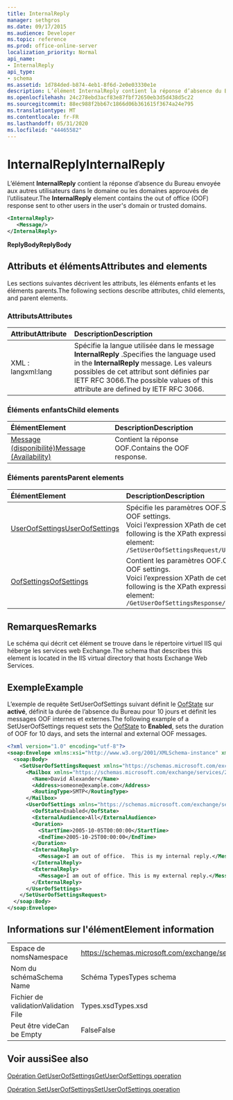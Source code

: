 ```yaml
---
title: InternalReply
manager: sethgros
ms.date: 09/17/2015
ms.audience: Developer
ms.topic: reference
ms.prod: office-online-server
localization_priority: Normal
api_name:
- InternalReply
api_type:
- schema
ms.assetid: 1d784ded-b874-4eb1-8f6d-2e0e03330e1e
description: L’élément InternalReply contient la réponse d’absence du Bureau envoyée aux autres utilisateurs dans le domaine ou les domaines approuvés de l’utilisateur.
ms.openlocfilehash: 24c278ebd3acf83e87fbf72650eb3d5d438d5c22
ms.sourcegitcommit: 88ec988f2bb67c1866d06b361615f3674a24e795
ms.translationtype: MT
ms.contentlocale: fr-FR
ms.lasthandoff: 05/31/2020
ms.locfileid: "44465582"
---
```

# <a name="internalreply"></a><span data-ttu-id="daa57-103">InternalReply</span><span class="sxs-lookup"><span data-stu-id="daa57-103">InternalReply</span></span>

<span data-ttu-id="daa57-104">L’élément **InternalReply** contient la réponse d’absence du Bureau envoyée aux autres utilisateurs dans le domaine ou les domaines approuvés de l’utilisateur.</span><span class="sxs-lookup"><span data-stu-id="daa57-104">The **InternalReply** element contains the out of office (OOF) response sent to other users in the user's domain or trusted domains.</span></span> 
  
```XML
<InternalReply>
   <Message/> 
</InternalReply>
```

 <span data-ttu-id="daa57-105">**ReplyBody**</span><span class="sxs-lookup"><span data-stu-id="daa57-105">**ReplyBody**</span></span>
## <a name="attributes-and-elements"></a><span data-ttu-id="daa57-106">Attributs et éléments</span><span class="sxs-lookup"><span data-stu-id="daa57-106">Attributes and elements</span></span>

<span data-ttu-id="daa57-107">Les sections suivantes décrivent les attributs, les éléments enfants et les éléments parents.</span><span class="sxs-lookup"><span data-stu-id="daa57-107">The following sections describe attributes, child elements, and parent elements.</span></span>
  
### <a name="attributes"></a><span data-ttu-id="daa57-108">Attributs</span><span class="sxs-lookup"><span data-stu-id="daa57-108">Attributes</span></span>

|<span data-ttu-id="daa57-109">**Attribut**</span><span class="sxs-lookup"><span data-stu-id="daa57-109">**Attribute**</span></span>|<span data-ttu-id="daa57-110">**Description**</span><span class="sxs-lookup"><span data-stu-id="daa57-110">**Description**</span></span>|
|:-----|:-----|
|<span data-ttu-id="daa57-111">XML : lang</span><span class="sxs-lookup"><span data-stu-id="daa57-111">xml:lang</span></span>  <br/> |<span data-ttu-id="daa57-112">Spécifie la langue utilisée dans le message **InternalReply** .</span><span class="sxs-lookup"><span data-stu-id="daa57-112">Specifies the language used in the **InternalReply** message.</span></span> <span data-ttu-id="daa57-113">Les valeurs possibles de cet attribut sont définies par IETF RFC 3066.</span><span class="sxs-lookup"><span data-stu-id="daa57-113">The possible values of this attribute are defined by IETF RFC 3066.</span></span>  <br/> |
   
### <a name="child-elements"></a><span data-ttu-id="daa57-114">Éléments enfants</span><span class="sxs-lookup"><span data-stu-id="daa57-114">Child elements</span></span>

|<span data-ttu-id="daa57-115">**Élément**</span><span class="sxs-lookup"><span data-stu-id="daa57-115">**Element**</span></span>|<span data-ttu-id="daa57-116">**Description**</span><span class="sxs-lookup"><span data-stu-id="daa57-116">**Description**</span></span>|
|:-----|:-----|
|[<span data-ttu-id="daa57-117">Message (disponibilité)</span><span class="sxs-lookup"><span data-stu-id="daa57-117">Message (Availability)</span></span>](message-availability.md) <br/> |<span data-ttu-id="daa57-118">Contient la réponse OOF.</span><span class="sxs-lookup"><span data-stu-id="daa57-118">Contains the OOF response.</span></span>  <br/> |
   
### <a name="parent-elements"></a><span data-ttu-id="daa57-119">Éléments parents</span><span class="sxs-lookup"><span data-stu-id="daa57-119">Parent elements</span></span>

|<span data-ttu-id="daa57-120">**Élément**</span><span class="sxs-lookup"><span data-stu-id="daa57-120">**Element**</span></span>|<span data-ttu-id="daa57-121">**Description**</span><span class="sxs-lookup"><span data-stu-id="daa57-121">**Description**</span></span>|
|:-----|:-----|
|[<span data-ttu-id="daa57-122">UserOofSettings</span><span class="sxs-lookup"><span data-stu-id="daa57-122">UserOofSettings</span></span>](useroofsettings.md) <br/> |<span data-ttu-id="daa57-123">Spécifie les paramètres OOF.</span><span class="sxs-lookup"><span data-stu-id="daa57-123">Specifies the OOF settings.</span></span>  <br/> <span data-ttu-id="daa57-124">Voici l’expression XPath de cet élément :</span><span class="sxs-lookup"><span data-stu-id="daa57-124">The following is the XPath expression to this element:</span></span>  <br/>  `/SetUserOofSettingsRequest/UserOofSettings` <br/> |
|[<span data-ttu-id="daa57-125">OofSettings</span><span class="sxs-lookup"><span data-stu-id="daa57-125">OofSettings</span></span>](oofsettings.md) <br/> |<span data-ttu-id="daa57-126">Contient les paramètres OOF.</span><span class="sxs-lookup"><span data-stu-id="daa57-126">Contains the OOF settings.</span></span>  <br/> <span data-ttu-id="daa57-127">Voici l’expression XPath de cet élément :</span><span class="sxs-lookup"><span data-stu-id="daa57-127">The following is the XPath expression to this element:</span></span>  <br/>  `/GetUserOofSettingsResponse/OofSettings` <br/> |
   
## <a name="remarks"></a><span data-ttu-id="daa57-128">Remarques</span><span class="sxs-lookup"><span data-stu-id="daa57-128">Remarks</span></span>

<span data-ttu-id="daa57-129">Le schéma qui décrit cet élément se trouve dans le répertoire virtuel IIS qui héberge les services web Exchange.</span><span class="sxs-lookup"><span data-stu-id="daa57-129">The schema that describes this element is located in the IIS virtual directory that hosts Exchange Web Services.</span></span>
  
## <a name="example"></a><span data-ttu-id="daa57-130">Exemple</span><span class="sxs-lookup"><span data-stu-id="daa57-130">Example</span></span>

<span data-ttu-id="daa57-131">L’exemple de requête SetUserOofSettings suivant définit le [OofState](oofstate.md) sur **activé**, définit la durée de l’absence du Bureau pour 10 jours et définit les messages OOF internes et externes.</span><span class="sxs-lookup"><span data-stu-id="daa57-131">The following example of a SetUserOofSettings request sets the [OofState](oofstate.md) to **Enabled**, sets the duration of OOF for 10 days, and sets the internal and external OOF messages.</span></span>
  
```XML
<?xml version="1.0" encoding="utf-8"?>
<soap:Envelope xmlns:xsi="http://www.w3.org/2001/XMLSchema-instance" xmlns:xsd="http://www.w3.org/2001/XMLSchema" xmlns:soap="http://schemas.xmlsoap.org/soap/envelope/">
  <soap:Body>
    <SetUserOofSettingsRequest xmlns="https://schemas.microsoft.com/exchange/services/2006/messages">
      <Mailbox xmlns="https://schemas.microsoft.com/exchange/services/2006/types">
        <Name>David Alexander</Name>
        <Address>someone@example.com</Address>
        <RoutingType>SMTP</RoutingType>
      </Mailbox>
      <UserOofSettings xmlns="https://schemas.microsoft.com/exchange/services/2006/types">
        <OofState>Enabled</OofState>
        <ExternalAudience>All</ExternalAudience>
        <Duration>
          <StartTime>2005-10-05T00:00:00</StartTime>
          <EndTime>2005-10-25T00:00:00</EndTime>
        </Duration>
        <InternalReply>
          <Message>I am out of office.  This is my internal reply.</Message>
        </InternalReply>
        <ExternalReply>
          <Message>I am out of office. This is my external reply.</Message>
        </ExternalReply>
      </UserOofSettings>
    </SetUserOofSettingsRequest>
  </soap:Body>
</soap:Envelope>
```

## <a name="element-information"></a><span data-ttu-id="daa57-132">Informations sur l'élément</span><span class="sxs-lookup"><span data-stu-id="daa57-132">Element information</span></span>

|||
|:-----|:-----|
|<span data-ttu-id="daa57-133">Espace de noms</span><span class="sxs-lookup"><span data-stu-id="daa57-133">Namespace</span></span>  <br/> |https://schemas.microsoft.com/exchange/services/2006/types  <br/> |
|<span data-ttu-id="daa57-134">Nom du schéma</span><span class="sxs-lookup"><span data-stu-id="daa57-134">Schema Name</span></span>  <br/> |<span data-ttu-id="daa57-135">Schéma Types</span><span class="sxs-lookup"><span data-stu-id="daa57-135">Types schema</span></span>  <br/> |
|<span data-ttu-id="daa57-136">Fichier de validation</span><span class="sxs-lookup"><span data-stu-id="daa57-136">Validation File</span></span>  <br/> |<span data-ttu-id="daa57-137">Types.xsd</span><span class="sxs-lookup"><span data-stu-id="daa57-137">Types.xsd</span></span>  <br/> |
|<span data-ttu-id="daa57-138">Peut être vide</span><span class="sxs-lookup"><span data-stu-id="daa57-138">Can be Empty</span></span>  <br/> |<span data-ttu-id="daa57-139">False</span><span class="sxs-lookup"><span data-stu-id="daa57-139">False</span></span>  <br/> |
   
## <a name="see-also"></a><span data-ttu-id="daa57-140">Voir aussi</span><span class="sxs-lookup"><span data-stu-id="daa57-140">See also</span></span>



[<span data-ttu-id="daa57-141">Opération GetUserOofSettings</span><span class="sxs-lookup"><span data-stu-id="daa57-141">GetUserOofSettings operation</span></span>](getuseroofsettings-operation.md)
  
[<span data-ttu-id="daa57-142">Opération SetUserOofSettings</span><span class="sxs-lookup"><span data-stu-id="daa57-142">SetUserOofSettings operation</span></span>](setuseroofsettings-operation.md)


